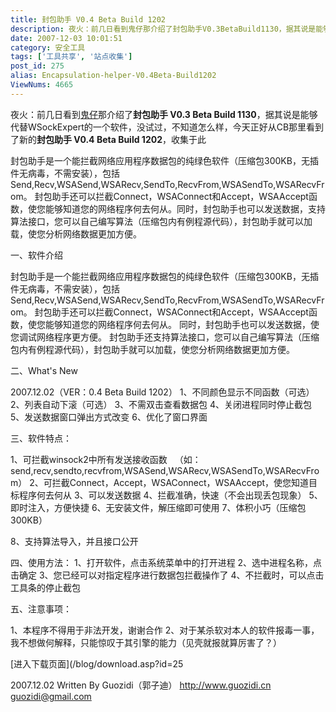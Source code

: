 ```yaml
---
title: 封包助手 V0.4 Beta Build 1202
description: 夜火：前几日看到鬼仔那介绍了封包助手V0.3BetaBuild1130，据其说是能够代替WSockExpert的一个软件，没试过，不知道怎么样，今天正好从CB那里看到了新的封包助手V0.4BetaBuild1202，收集于此封包助手是一个能拦截网络应用程序数据包的纯绿色软件（压缩包300KB，无插件无病毒，不需安装），包括Send,Recv,WSASend,WSARecv,SendTo,RecvFrom,WSASendTo,WSARecvFrom。封包助手还可以拦截Connect，WSAConnect和Accept，WSAAccept函数，使您能够知道您的网络程序何去何从。同时，封包助手也可以发送数据，支持算法接口，您可以自己编写算法（压缩包内有例程源代码），封包助手就可以加载，使您分析网络数据更加方便。
date: 2007-12-03 10:01:51
category: 安全工具
tags: ['工具共享', '站点收集']
post_id: 275
alias: Encapsulation-helper-V0.4Beta-Build1202
ViewNums: 4665
---
```


夜火：前几日看到[鬼仔](http://www.huaidan.org)那介绍了**封包助手 V0.3 Beta Build 1130**，据其说是能够代替WSockExpert的一个软件，没试过，不知道怎么样，今天正好从CB那里看到了新的**封包助手 V0.4 Beta Build 1202**，收集于此

封包助手是一个能拦截网络应用程序数据包的纯绿色软件（压缩包300KB，无插件无病毒，不需安装），包括Send,Recv,WSASend,WSARecv,SendTo,RecvFrom,WSASendTo,WSARecvFrom。
封包助手还可以拦截Connect，WSAConnect和Accept，WSAAccept函数，使您能够知道您的网络程序何去何从。同时，封包助手也可以发送数据，支持算法接口，您可以自己编写算法（压缩包内有例程源代码），封包助手就可以加载，使您分析网络数据更加方便。

一、软件介绍

封包助手是一个能拦截网络应用程序数据包的纯绿色软件（压缩包300KB，无插件无病毒，不需安装），包括Send,Recv,WSASend,WSARecv,SendTo,RecvFrom,WSASendTo,WSARecvFrom。
封包助手还可以拦截Connect，WSAConnect和Accept，WSAAccept函数，使您能够知道您的网络程序何去何从。
同时，封包助手也可以发送数据，使您调试网络程序更方便。
封包助手还支持算法接口，您可以自己编写算法（压缩包内有例程源代码），封包助手就可以加载，使您分析网络数据更加方便。

二、What's New

2007.12.02（VER：0.4 Beta Build 1202）
1、不同颜色显示不同函数（可选）
2、列表自动下滚（可选）
3、不需双击查看数据包
4、关闭进程同时停止截包
5、发送数据窗口弹出方式改变
6、优化了窗口界面

三、软件特点：

1、可拦截winsock2中所有发送接收函数
  （如：send,recv,sendto,recvfrom,WSASend,WSARecv,WSASendTo,WSARecvFrom）
2、可拦截Connect，Accept，WSAConnect，WSAAccept，使您知道目标程序何去何从
3、可以发送数据
4、拦截准确，快速（不会出现丢包现象）
5、即时注入，方便快捷
6、无安装文件，解压缩即可使用
7、体积小巧（压缩包300KB）

8、支持算法导入，并且接口公开

四、使用方法：
1、打开软件，点击系统菜单中的打开进程
2、选中进程名称，点击确定
3、您已经可以对指定程序进行数据包拦截操作了
4、不拦截时，可以点击工具条的停止截包

五、注意事项：

1、本程序不得用于非法开发，谢谢合作
2、对于某杀软对本人的软件报毒一事，我不想做何解释，只能惊叹于其引擎的能力（见壳就报就算厉害了？）

[进入下载页面](/blog/download.asp?id=25

2007.12.02
Written By Guozidi（郭子迪）
http://www.guozidi.cn
guozidi@gmail.com

